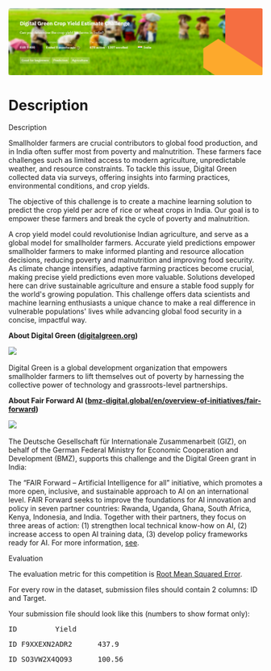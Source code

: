 ![Description of Image](image.png)
# Description
<div class="PagesWithSideNavigation__page___2Sh-n"><div class="PagesWithSideNavigation__titleContainer___3S9qO"><div class="PagesWithSideNavigation__title___k5t4d h1">Description</div></div><div class="Html__container___1Ha5d text-regular"><p>Smallholder farmers are crucial contributors to global food production, and in India often suffer most from poverty and malnutrition. These farmers face challenges such as limited access to modern agriculture, unpredictable weather, and resource constraints. To tackle this issue, Digital Green collected data via surveys, offering insights into farming practices, environmental conditions, and crop yields.</p><p>The objective of this challenge is to create a machine learning solution to predict the crop yield per acre of rice or wheat crops in India. Our goal is to empower these farmers and break the cycle of poverty and malnutrition.</p><p>A crop yield model could revolutionise Indian agriculture, and serve as a global model for smallholder farmers. Accurate yield predictions empower smallholder farmers to make informed planting and resource allocation decisions, reducing poverty and malnutrition and improving food security. As climate change intensifies, adaptive farming practices become crucial, making precise yield predictions even more valuable. Solutions developed here can drive sustainable agriculture and ensure a stable food supply for the world's growing population. This challenge offers data scientists and machine learning enthusiasts a unique chance to make a real difference in vulnerable populations' lives while advancing global food security in a concise, impactful way.</p><p><span style="font-weight: bold;" class="">About Digital Green (</span><a href="https://www.digitalgreen.org/" target="_blank" rel="noreferrer noopener"><span style="font-weight: bold;" class="">digitalgreen.org</span></a><span style="font-weight: bold;" class="">)</span></p><p></p><div class="image">
<img src="https://zindi-public-release.s3.eu-west-2.amazonaws.com/uploads/image_attachment/image/2015/683d3810-4d2f-475b-98b1-6e982573677a.png"> </div><p></p><p>Digital Green is a global development organization that empowers smallholder farmers to lift themselves out of poverty by harnessing the collective power of technology and grassroots-level partnerships.</p><p><span style="font-weight: bold;" class="">About Fair Forward AI (</span><a href="https://www.bmz-digital.global/en/overview-of-initiatives/fair-forward/" target="_blank" rel="noreferrer noopener"><span style="font-weight: bold;" class="">bmz-digital.global/en/overview-of-initiatives/fair-forward</span></a><span style="font-weight: bold;" class="">)</span></p><p></p><div class="image">
<img src="https://zindi-public-release.s3.eu-west-2.amazonaws.com/uploads/image_attachment/image/2061/b59cabb8-93df-4b3d-92ea-a1ae9d5c34cd.png"> </div><p></p><p>The Deutsche Gesellschaft für Internationale Zusammenarbeit (GIZ), on behalf of the German Federal Ministry for Economic Cooperation and Development (BMZ), supports this challenge and the Digital Green grant in India:</p><p>The “FAIR Forward – Artificial Intelligence for all” initiative, which promotes a more open, inclusive, and sustainable approach to AI on an international level. FAIR Forward seeks to improve the foundations for AI innovation and policy in seven partner countries: Rwanda, Uganda, Ghana, South Africa, Kenya, Indonesia, and India. Together with their partners, they focus on three areas of action: (1) strengthen local technical know-how on AI, (2) increase access to open AI training data, (3) develop policy frameworks ready for AI. For more information, <a href="https://www.bmz-digital.global/en/overview-of-initiatives/fair-forward/" target="_blank" rel="noreferrer noopener">see</a>.</p></div></div>
<div class="PagesWithSideNavigation__page___2Sh-n"><div class="PagesWithSideNavigation__titleContainer___3S9qO"><div class="PagesWithSideNavigation__title___k5t4d h1">Evaluation</div></div><div class="Html__container___1Ha5d text-regular"><p>The evaluation metric for this competition is <a href="https://zindi.africa/learn/zindi-error-metric-series-what-is-root-mean-square-error-rmse#:~:text=Root%20Mean%20Squared%20Error%20or,want%20the%20model%20to%20achieve." target="_blank" rel="noreferrer noopener">Root Mean Squared Error</a>.</p><p>For every row in the dataset, submission files should contain 2 columns: ID and Target.</p><p>Your submission file should look like this (numbers to show format only):</p><div class="codeblock">
<pre>ID	        Yield</pre>
<pre>ID_F9XXEXN2ADR2	  437.9</pre>
<pre>ID_SO3VW2X4QO93	  100.56 </pre>
</div></div></div>
